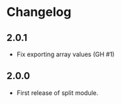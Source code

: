 # Changelog

## 2.0.1

- Fix exporting array values (GH #1)

## 2.0.0

- First release of split module.
